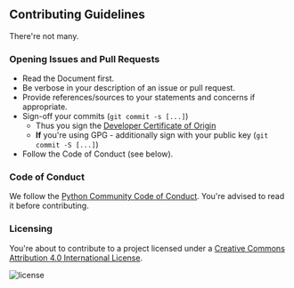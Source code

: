 ## Contributing Guidelines

There're not many.

### Opening Issues and Pull Requests
* Read the Document first.
* Be verbose in your description of an issue or pull request.
* Provide references/sources to your statements and concerns if
  appropriate.
* Sign-off your commits (`git commit -s [...]`)
  - Thus you sign the [Developer Certificate of Origin](http://developercertificate.org/)
  - **If** you're using GPG - additionally sign with your public key (`git commit -S [...]`)
* Follow the Code of Conduct (see below).

### Code of Conduct
We follow the [Python Community Code of
Conduct](https://www.python.org/psf/codeofconduct/). You're advised to
read it before contributing.

### Licensing
You're about to contribute to a project licensed under a [Creative Commons Attribution 4.0
International License](https://creativecommons.org/licenses/by/4.0/).


![license](https://i.creativecommons.org/l/by/4.0/88x31.png)
